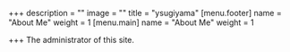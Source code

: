 +++
description = ""
image = ""
title = "ysugiyama"
[menu.footer]
name = "About Me"
weight = 1
[menu.main]
name = "About Me"
weight = 1

+++
The administrator of this site.